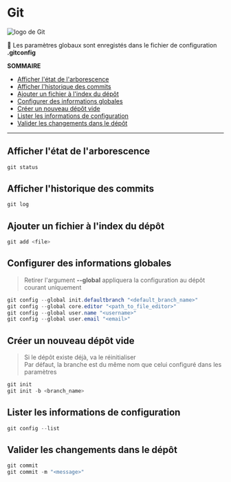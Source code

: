 # Git

![logo de Git](https://nsa40.casimages.com/img/2021/03/14/210314041119892755.png)

💠 Les paramètres globaux sont enregistés dans le fichier de configuration **.gitconfig**

**SOMMAIRE**
+ [Afficher l'état de l'arborescence](#afficher-létat-de-larborescence)
+ [Afficher l'historique des commits](#afficher-lhistorique-des-commits)
+ [Ajouter un fichier à l'index du dépôt](#ajouter-un-fichier-à-lindex-du-dépôt)
+ [Configurer des informations globales](#configurer-des-informations-globales)
+ [Créer un nouveau dépôt vide](#créer-un-nouveau-dépôt-vide)
+ [Lister les informations de configuration](#lister-les-informations-de-configuration)
+ [Valider les changements dans le dépôt](#valider-les-changements-dans-le-dépôt)

---

## Afficher l'état de l'arborescence

```powershell
git status
```

## Afficher l'historique des commits

```powershell
git log
```

## Ajouter un fichier à l'index du dépôt

```powershell
git add <file>
```

## Configurer des informations globales

> Retirer l'argument **--global** appliquera la configuration au dépôt courant uniquement

```powershell
git config --global init.defaultbranch "<default_branch_name>"
git config --global core.editor "<path_to_file_editor>"
git config --global user.name "<username>"
git config --global user.email "<email>"
```

## Créer un nouveau dépôt vide

> Si le dépôt existe déjà, va le réinitialiser<br>
> Par défaut, la branche est du même nom que celui configuré dans les paramètres
 
```powershell
git init
git init -b <branch_name>
```

## Lister les informations de configuration

```powershell
git config --list
```

## Valider les changements dans le dépôt

```powershell
git commit
git commit -m "<message>"
```
